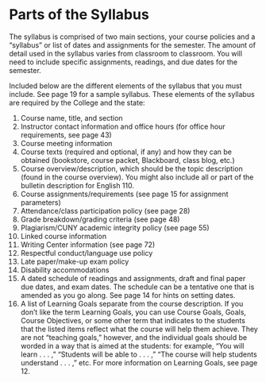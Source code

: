 # Parts of the Syllabus

The syllabus is comprised of two main sections, your course policies and a “syllabus” or list of dates and assignments for the semester. The amount of detail used in the syllabus varies from classroom to classroom. You will need to include specific assignments, readings, and due dates for the semester.

Included below are the different elements of the syllabus that you must include. See page 19 for a sample syllabus. These elements of the syllabus are required by the College and the state:

1. Course name, title, and section
2. Instructor contact information and office hours (for office hour requirements, see page 43)
3. Course meeting information
4. Course texts (required and optional, if any) and how they can be obtained (bookstore, course packet, Blackboard, class blog, etc.)
5. Course overview/description, which should be the topic description (found in the course overview). You might also include all or part of the bulletin description for English 110.
6. Course assignments/requirements (see page 15 for assignment parameters)
7. Attendance/class participation policy (see page 28)
8. Grade breakdown/grading criteria (see page 48)
9. Plagiarism/CUNY academic integrity policy (see page 55)
10. Linked course information
11. Writing Center information (see page 72)
12. Respectful conduct/language use policy
13. Late paper/make-up exam policy
14. Disability accommodations
15. A dated schedule of readings and assignments, draft and final paper due dates, and exam dates. The schedule can be a tentative one that is amended as you go along. See page 14 for hints on setting dates.
16. A list of Learning Goals separate from the course description. If you don’t like the term Learning Goals, you can use Course Goals, Goals, Course Objectives, or some other term that indicates to the students that the listed items reflect what the course will help them achieve. They are not “teaching goals,” however, and the individual goals should be worded in a way that is aimed at the students: for example, “You will learn . . . ,” “Students will be able to . . . ,” “The course will help students understand . . . ,” etc. For more information on Learning Goals, see page 12. 
